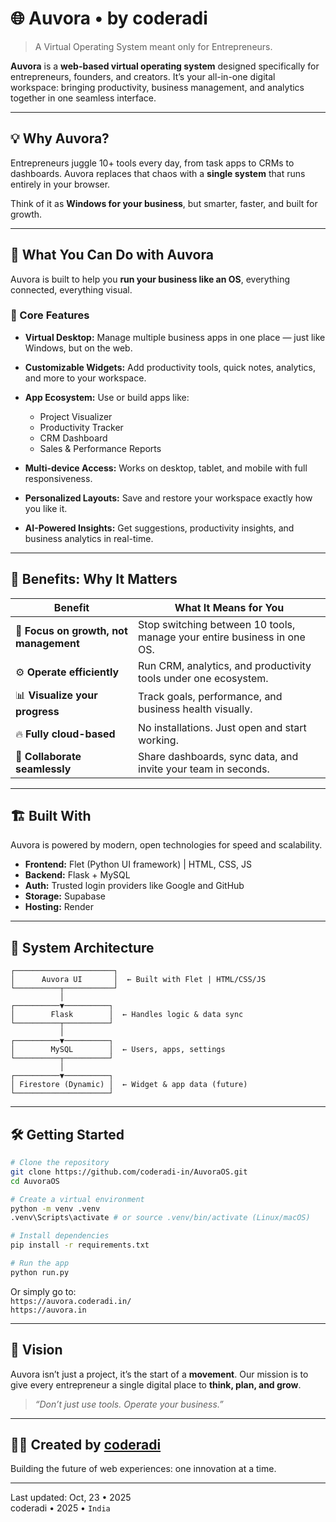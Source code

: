 # 🌐 Auvora • by coderadi

> A Virtual Operating System meant only for Entrepreneurs.

**Auvora** is a **web-based virtual operating system** designed specifically for entrepreneurs, founders, and creators.
It’s your all-in-one digital workspace: bringing productivity, business management, and analytics together in one seamless interface.

---

## 💡 Why Auvora?

Entrepreneurs juggle 10+ tools every day, from task apps to CRMs to dashboards.
Auvora replaces that chaos with a **single system** that runs entirely in your browser.

Think of it as **Windows for your business**, but smarter, faster, and built for growth.

---

## 🚀 What You Can Do with Auvora

Auvora is built to help you **run your business like an OS**, everything connected, everything visual.

### 🧩 Core Features

- **Virtual Desktop:** Manage multiple business apps in one place — just like Windows, but on the web.
- **Customizable Widgets:** Add productivity tools, quick notes, analytics, and more to your workspace.
- **App Ecosystem:** Use or build apps like:

    - Project Visualizer
    - Productivity Tracker
    - CRM Dashboard
    - Sales & Performance Reports
- **Multi-device Access:** Works on desktop, tablet, and mobile with full responsiveness.
- **Personalized Layouts:** Save and restore your workspace exactly how you like it.
- **AI-Powered Insights:** Get suggestions, productivity insights, and business analytics in real-time.

---

## 💼 Benefits: Why It Matters

 **Benefit**| **What It Means for You** 
-|-
🧠 **Focus on growth, not management** | Stop switching between 10 tools, manage your entire business in one OS.
⚙️ **Operate efficiently** | Run CRM, analytics, and productivity tools under one ecosystem.
📊 **Visualize your progress** | Track goals, performance, and business health visually.
🔥 **Fully cloud-based** | No installations. Just open and start working.
💬 **Collaborate seamlessly** | Share dashboards, sync data, and invite your team in seconds.

---

## 🏗️ Built With

Auvora is powered by modern, open technologies for speed and scalability.

- **Frontend:** Flet (Python UI framework) | HTML, CSS, JS
- **Backend:** Flask + MySQL
- **Auth:** Trusted login providers like Google and GitHub
- **Storage:** Supabase
- **Hosting:** Render

---

## 🧱 System Architecture

```
┌──────────────────────┐
│      Auvora UI       │  ← Built with Flet | HTML/CSS/JS
└──────────┬───────────┘
           │
┌──────────▼──────────┐
│        Flask        │  ← Handles logic & data sync
└──────────┬──────────┘
           │
┌──────────▼──────────┐
│        MySQL        │  ← Users, apps, settings
└──────────┬──────────┘
           │
┌──────────▼──────────┐
│ Firestore (Dynamic) │  ← Widget & app data (future)
└─────────────────────┘
```

---

## 🛠️ Getting Started

```bash
# Clone the repository
git clone https://github.com/coderadi-in/AuvoraOS.git
cd AuvoraOS

# Create a virtual environment
python -m venv .venv
.venv\Scripts\activate # or source .venv/bin/activate (Linux/macOS)

# Install dependencies
pip install -r requirements.txt

# Run the app
python run.py
```

Or simply go to:<br>
`https://auvora.coderadi.in/`<br>
`https://auvora.in`

---

## 🌟 Vision

Auvora isn’t just a project, it’s the start of a **movement**.
Our mission is to give every entrepreneur a single digital place to **think, plan, and grow**.

> *“Don’t just use tools. Operate your business.”*

---

## 🧑‍💻 Created by [coderadi](https://coderadi.in)

Building the future of web experiences: one innovation at a time.

---

Last updated: Oct, 23 &bull; 2025<br>
coderadi &bull; 2025 &bull; `India`